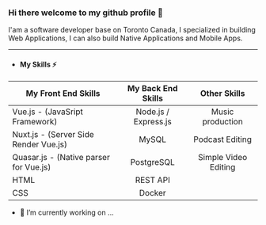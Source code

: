 ### Hi there welcome to my github profile 👋

I'am a software developer base on Toronto Canada, I specialized in building Web Applications, I can also build Native Applications and Mobile Apps.

<hr/>

- #### My Skills ⚡

| My Front End Skills                       | My Back End Skills    | Other Skills            |
| ------------------------------------------| :----------------:    | :---------------------: |
| Vue.js - (JavaSript Framework)            | Node.js / Express.js  | Music production        |
| Nuxt.js - (Server Side Render Vue.js)     | MySQL                 | Podcast Editing         |
| Quasar.js - (Native parser for Vue.js)    | PostgreSQL            | Simple Video Editing    |
| HTML                                      | REST API              |                         |
| CSS                                       | Docker                |                         |


- 🔭 I’m currently working on ...
<!--
**marvenwilsons/marvenwilsons** is a ✨ _special_ ✨ repository because its `README.md` (this file) appears on your GitHub profile.

Here are some ideas to get you started:


- 🌱 I’m currently learning ...
- 👯 I’m looking to collaborate on ...
- 🤔 I’m looking for help with ...
- 💬 Ask me about ...
- 📫 How to reach me: ...
- 😄 Pronouns: ...
- ⚡ Fun fact: ...
-->
